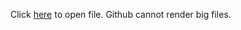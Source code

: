 Click <a href="http://fporrata.atwebpages.com/DonorsChoose_LR.html"   target="_blank">here</a> to open file.  Github cannot render big files.
